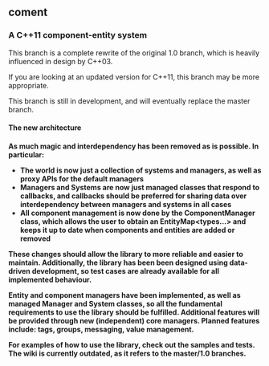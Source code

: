 <h2>coment</h2>
<h3>A C++11 component-entity system</h3>

This branch is a complete rewrite of the original 1.0 branch, which is heavily influenced in design by C++03.

If you are looking at an updated version for C++11, this branch may be more appropriate.

This branch is still in development, and will eventually replace the master branch.

<h4>The new architecture<h4>

As much magic and interdependency has been removed as is possible. In particular:

- The world is now just a collection of systems and managers, as well as proxy APIs for the default managers
- Managers and Systems are now just managed classes that respond to callbacks, and callbacks should be preferred for sharing data over interdependency between managers and systems in all cases
- All component management is now done by the ComponentManager class, which allows the user to obtain an EntityMap<types...> and keeps it up to date when components and entities are added or removed

These changes should allow the library to more reliable and easier to maintain. Additionally, the library has been been designed using data-driven development, so test cases are already available for all implemented behaviour.

Entity and component managers have been implemented, as well as managed Manager and System classes, so all the fundamental requirements to use the library should be fulfilled. Additional features will be provided through new (independent) core managers. Planned features include: tags, groups, messaging, value management.

For examples of how to use the library, check out the samples and tests. The wiki is currently outdated, as it refers to the master/1.0 branches.
